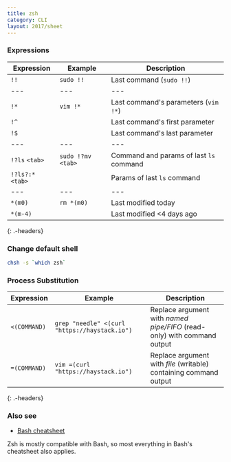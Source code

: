 ```yaml
---
title: zsh
category: CLI
layout: 2017/sheet
---
```


### Expressions

| Expression        | Example             | Description
| ---               | ---                 | ---
| `!!`              | `sudo !!`           | Last command (`sudo !!`)
| ---               | ---                 | ---
| `!*`              | `vim !*`            | Last command's parameters (`vim !*`)
| `!^`              |                     | Last command's first parameter
| `!$`              |                     | Last command's last parameter
| ---               | ---                 | ---
| `!?ls` `<tab>`    | `sudo !?mv` `<tab>` | Command and params of last `ls` command
| `!?ls?:*` `<tab>` |                     | Params of last `ls` command
| ---               | ---                 | ---
| `*(m0)`           | `rm *(m0)`          | Last modified today
| `*(m-4)`          |                     | Last modified <4 days ago
{: .-headers}

### Change default shell

```bash
chsh -s `which zsh`
```

### Process Substitution

| Expression        | Example                                               | Description
| ---               | ---                                                   | ---
| `<(COMMAND)`      | `grep "needle" <(curl "https://haystack.io")`         | Replace argument with _named pipe/FIFO_ (read-only) with command output
| `=(COMMAND)`      | `vim =(curl "https://haystack.io")`                   | Replace argument with _file_ (writable) containing command output
{: .-headers}

### Also see

- [Bash cheatsheet](./bash)

Zsh is mostly compatible with Bash, so most everything in Bash's cheatsheet also applies.

